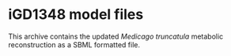 # iGD1348 model files

This archive contains the updated *Medicago truncatula* metabolic reconstruction as a SBML formatted file.
